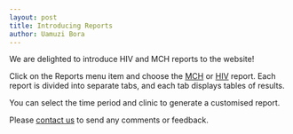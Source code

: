 ```yaml
---
layout: post
title: Introducing Reports
author: Uamuzi Bora
---
```


We are delighted to introduce HIV and MCH reports to the website!

Click on the Reports menu item and choose the [MCH](/reports/mch) or [HIV](/reports/hiv) report. Each report is divided into separate tabs, and each tab displays tables of results.

You can select the time period and clinic to generate a customised report.

Please [contact us](/contact) to send any comments or feedback.






